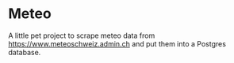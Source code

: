 # Meteo

A little pet project to scrape meteo data from https://www.meteoschweiz.admin.ch
and put them into a Postgres database.
